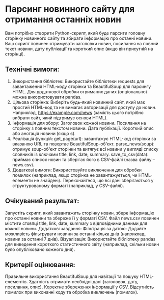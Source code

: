 # Парсинг новинного сайту для отримання останніх новин
Вам потрібно створити Python-скрипт, який буде парсити головну сторінку новинного сайту та збирати інформацію про останні новини. 
Ваш скрипт повинен отримувати заголовки новин, посилання на повний текст новини, дату публікації та короткий опис (якщо він присутній на сторінці).

## Технічні вимоги:

1. Використання бібліотек:
Використайте бібліотеки requests для завантаження HTML-коду сторінки та BeautifulSoup для парсингу HTML.
Для додаткової обробки отриманих даних (опціонально) можна використовувати pandas.
2. Цільова сторінка:
Виберіть будь-який новинний сайт, який має простий HTML-код та не вимагає авторизації для доступу до новин.
Наприклад, https://example.com/news (замість цього потрібно вибрати сайт, який підтримує основи HTML).
3. Інформація для збору:
Заголовок кожної новини.
Посилання на сторінку з повним текстом новини.
Дата публікації.
Короткий опис або анотація новини (якщо є).
4. Реалізація функцій:
get_page(url): завантажує HTML-код сторінки за вказаною URL та повертає BeautifulSoup-об'єкт.
parse_news(soup): отримує soup-об'єкт сторінки та витягує всі новини у вигляді списку словників із ключами title, link, date, summary.
save_to_csv(data): приймає список новин та зберігає його в CSV-файлі (назва файлу – news.csv).
5. Додаткові вимоги:
Використовуйте виключення для обробки помилок (наприклад, якщо сторінка не завантажується, чи HTML-елементи не знайдені).
Переконайтеся, що всі дані зберігаються у структурованому форматі (наприклад, у CSV-файлі).

## Очікуваний результат:
Запустіть скрипт, який завантажить сторінку новин, збере інформацію про останні новини та збереже її у форматі CSV.
Файл news.csv повинен містити стовпці title, link, date, summary з відповідними даними для кожної новини.
Додаткові завдання:
Фільтрація за датою: Додайте можливість фільтрувати новини за останні кілька днів (наприклад, новини за останні 7 днів).
Візуалізація: Використайте бібліотеку pandas для виведення короткого статистичного звіту (наприклад, скільки новин було опубліковано кожного дня).

## Критерії оцінювання:
Правильне використання BeautifulSoup для навігації та пошуку HTML-елементів.
Здатність отримати необхідні дані (заголовок, дату, посилання, опис).
Коректне збереження інформації у CSV.
Відсутність помилок при виконанні коду та обробка виключень (помилок).
